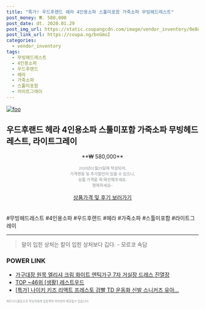 ```yaml
--- 
title: "특가! 우드후랜드 헤라 4인용소파 스툴미포함 가죽소파 무빙헤드레스트" 
post_money: ₩. 580,000 
post_date: dt. 2020.01.29 
post_img_url: https://static.coupangcdn.com/image/vendor_inventory/0e8d/4195bf5d28e0901ede73cdbb7fe5b8b8d7d1bd33bca23b3cc4ca423776ee.jpg 
post_link_url: https://coupa.ng/bnGmoI 
categories: 
  - vendor_inventory 
tags: 
  - 무빙헤드레스트 
  - 4인용소파 
  - 우드후랜드 
  - 헤라 
  - 가죽소파 
  - 스툴미포함 
  - 라이트그레이 
--- 
```

[![foo](https://static.coupangcdn.com/image/vendor_inventory/0e8d/4195bf5d28e0901ede73cdbb7fe5b8b8d7d1bd33bca23b3cc4ca423776ee.jpg)](https://coupa.ng/bnGmoI) 

## 우드후랜드 헤라 4인용소파 스툴미포함 가죽소파 무빙헤드레스트, 라이트그레이 
<p style="text-align: center;">**₩ 580,000**</p> 
<p style="text-align: center;"><span style="color: #898c8f; font-family: Georgia,Times,serif; font-size: 0.75em;">2020년01월29일에 작성되어, <br>가격변동 및 추가할인이 있을 수 있으니,<br> 상품 가격을 꼭!확인해주세요.<br>행복하세요~</span> 
</p>	 
<div markdown="0" style="text-align: center;"><a href="https://coupa.ng/bnGmoI" class="btn btn--success">상품가격 및 후기 보러가기</a></div> 
<br><br> 
  #무빙헤드레스트 #4인용소파 #우드후랜드 #헤라 #가죽소파 #스툴미포함 #라이트그레이 
<hr> 

> 말이 입힌 상처는 칼이 입힌 상처보다 깁다. - 모르코 속담 


### POWER LINK

* <a href="https://blog.naver.com/fasyy4321/221789348943" target="_blank">가구대장 원목 엘리샤 크림 화이트 엔틱가구 7자 거실장 드레스 진열장</a>
* <a href="https://blog.naver.com/an0733/221789413212" target="_blank"> TOP ~46위 [생활] 레스트우드</a>
* <a href="https://blog.naver.com/an0733/221788847267" target="_blank">[특가] 나이키 키즈 리액트 프레스토 검빨 TD 운동화 신발 스니커즈 유아...</a>

<span style="color: #898c8f; font-family: Georgia,Times,serif; font-size: 0.55em;">파트너스활동으로 작성자에게 일정액의 커미션이 제공될수 있습니다.</span> 
